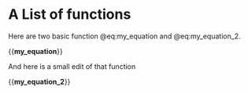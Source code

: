 # A List of functions

Here are two basic function @eq:my_equation and @eq:my_equation_2.

{{__my_equation__}}


And here is a small edit of that function


{{__my_equation_2__}}

